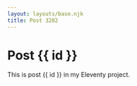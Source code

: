 ```yaml
---
layout: layouts/base.njk
title: Post 3282
---
```


# Post {{ id }}

This is post {{ id }} in my Eleventy project.
